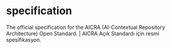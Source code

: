 # specification
The official specification for the AICRA (AI-Contextual Repository Architecture) Open Standard. | AICRA Açık Standardı için resmi spesifikasyon.
